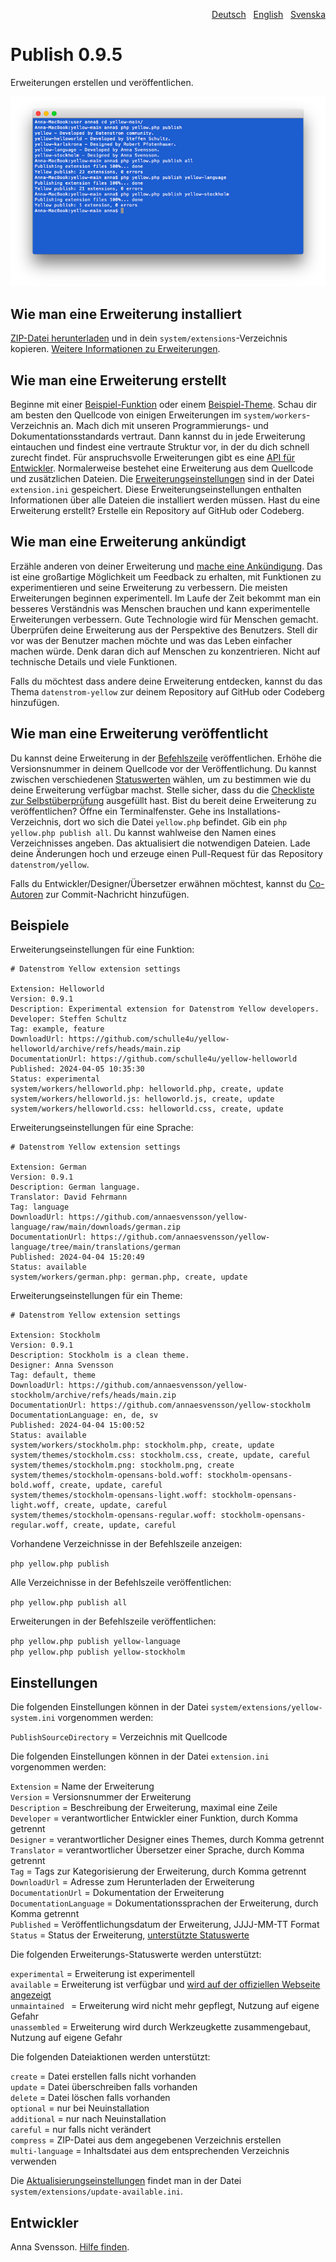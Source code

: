 <p align="right"><a href="README-de.md">Deutsch</a> &nbsp; <a href="README.md">English</a> &nbsp; <a href="README-sv.md">Svenska</a></p>

# Publish 0.9.5

Erweiterungen erstellen und veröffentlichen.

<p align="center"><img src="SCREENSHOT.png" alt="Bildschirmfoto"></p>

## Wie man eine Erweiterung installiert

[ZIP-Datei herunterladen](https://github.com/annaesvensson/yellow-publish/archive/refs/heads/main.zip) und in dein `system/extensions`-Verzeichnis kopieren. [Weitere Informationen zu Erweiterungen](https://github.com/annaesvensson/yellow-update/tree/main/README-de.md).

## Wie man eine Erweiterung erstellt

Beginne mit einer [Beispiel-Funktion](https://github.com/datenstrom/yellow-example-feature) oder einem [Beispiel-Theme](https://github.com/datenstrom/yellow-example-theme). Schau dir am besten den Quellcode von einigen Erweiterungen im `system/workers`-Verzeichnis an. Mach dich mit unseren Programmierungs- und Dokumentationsstandards vertraut. Dann kannst du in jede Erweiterung eintauchen und findest eine vertraute Struktur vor, in der du dich schnell zurecht findet. Für anspruchsvolle Erweiterungen gibt es eine [API für Entwickler](https://datenstrom.se/de/yellow/help/api-for-developers). Normalerweise bestehet eine Erweiterung aus dem Quellcode und zusätzlichen Dateien. Die [Erweiterungseinstellungen](#einstellungen) sind in der Datei `extension.ini` gespeichert. Diese Erweiterungseinstellungen enthalten Informationen über alle Dateien die installiert werden müssen. Hast du eine Erweiterung erstellt? Erstelle ein Repository auf GitHub oder Codeberg.

## Wie man eine Erweiterung ankündigt

Erzähle anderen von deiner Erweiterung und [mache eine Ankündigung](https://github.com/datenstrom/community/discussions/categories/see-what-s-new?discussions_q=sort%3Adate_created+category%3A%22See+what%27s+new%22). Das ist eine großartige Möglichkeit um Feedback zu erhalten, mit Funktionen zu experimentieren und seine Erweiterung zu verbessern. Die meisten Erweiterungen beginnen experimentell. Im Laufe der Zeit bekommt man ein besseres Verständnis was Menschen brauchen und kann experimentelle Erweiterungen verbessern. Gute Technologie wird für Menschen gemacht. Überprüfen deine Erweiterung aus der Perspektive des Benutzers. Stell dir vor was der Benutzer machen möchte und was das Leben einfacher machen würde. Denk daran dich auf Menschen zu konzentrieren. Nicht auf technische Details und viele Funktionen.

Falls du möchtest dass andere deine Erweiterung entdecken, kannst du das Thema `datenstrom-yellow` zur deinem Repository auf GitHub oder Codeberg hinzufügen.

## Wie man eine Erweiterung veröffentlicht

Du kannst deine Erweiterung in der [Befehlszeile](https://github.com/annaesvensson/yellow-core/tree/main/README-de.md) veröffentlichen. Erhöhe die Versionsnummer in deinem Quellcode vor der Veröffentlichung. Du kannst zwischen verschiedenen [Statuswerten](#einstellungen-status) wählen, um zu bestimmen wie du deine Erweiterung verfügbar machst. Stelle sicher, dass du die [Checkliste zur Selbstüberprüfung](self-review-checklist.md) ausgefüllt hast. Bist du bereit deine Erweiterung zu veröffentlichen? Öffne ein Terminalfenster. Gehe ins Installations-Verzeichnis, dort wo sich die Datei `yellow.php` befindet. Gib ein `php yellow.php publish all`. Du kannst wahlweise den Namen eines Verzeichnisses angeben. Das aktualisiert die notwendigen Dateien. Lade deine Änderungen hoch und erzeuge einen Pull-Request für das Repository `datenstrom/yellow`.

Falls du Entwickler/Designer/Übersetzer erwähnen möchtest, kannst du [Co-Autoren](https://docs.github.com/en/pull-requests/committing-changes-to-your-project/creating-and-editing-commits/creating-a-commit-with-multiple-authors) zur Commit-Nachricht hinzufügen.

## Beispiele

Erweiterungseinstellungen für eine Funktion:

~~~
# Datenstrom Yellow extension settings

Extension: Helloworld
Version: 0.9.1
Description: Experimental extension for Datenstrom Yellow developers.
Developer: Steffen Schultz
Tag: example, feature
DownloadUrl: https://github.com/schulle4u/yellow-helloworld/archive/refs/heads/main.zip
DocumentationUrl: https://github.com/schulle4u/yellow-helloworld
Published: 2024-04-05 10:35:30
Status: experimental
system/workers/helloworld.php: helloworld.php, create, update
system/workers/helloworld.js: helloworld.js, create, update
system/workers/helloworld.css: helloworld.css, create, update
~~~

Erweiterungseinstellungen für eine Sprache:

~~~
# Datenstrom Yellow extension settings

Extension: German
Version: 0.9.1
Description: German language.
Translator: David Fehrmann
Tag: language
DownloadUrl: https://github.com/annaesvensson/yellow-language/raw/main/downloads/german.zip
DocumentationUrl: https://github.com/annaesvensson/yellow-language/tree/main/translations/german
Published: 2024-04-04 15:20:49
Status: available
system/workers/german.php: german.php, create, update
~~~

Erweiterungseinstellungen für ein Theme:

~~~
# Datenstrom Yellow extension settings

Extension: Stockholm
Version: 0.9.1
Description: Stockholm is a clean theme.
Designer: Anna Svensson
Tag: default, theme
DownloadUrl: https://github.com/annaesvensson/yellow-stockholm/archive/refs/heads/main.zip
DocumentationUrl: https://github.com/annaesvensson/yellow-stockholm
DocumentationLanguage: en, de, sv
Published: 2024-04-04 15:00:52
Status: available
system/workers/stockholm.php: stockholm.php, create, update
system/themes/stockholm.css: stockholm.css, create, update, careful
system/themes/stockholm.png: stockholm.png, create
system/themes/stockholm-opensans-bold.woff: stockholm-opensans-bold.woff, create, update, careful
system/themes/stockholm-opensans-light.woff: stockholm-opensans-light.woff, create, update, careful
system/themes/stockholm-opensans-regular.woff: stockholm-opensans-regular.woff, create, update, careful
~~~

Vorhandene Verzeichnisse in der Befehlszeile anzeigen:

`php yellow.php publish`  

Alle Verzeichnisse in der Befehlszeile veröffentlichen:

`php yellow.php publish all`  

Erweiterungen in der Befehlszeile veröffentlichen:

`php yellow.php publish yellow-language`  
`php yellow.php publish yellow-stockholm`  

## Einstellungen

Die folgenden Einstellungen können in der Datei `system/extensions/yellow-system.ini` vorgenommen werden:

`PublishSourceDirectory` = Verzeichnis mit Quellcode  

Die folgenden Einstellungen können in der Datei `extension.ini` vorgenommen werden:

`Extension` = Name der Erweiterung  
`Version` = Versionsnummer der Erweiterung  
`Description` = Beschreibung der Erweiterung, maximal eine Zeile  
`Developer` = verantwortlicher Entwickler einer Funktion, durch Komma getrennt  
`Designer` = verantwortlicher Designer eines Themes, durch Komma getrennt  
`Translator` = verantwortlicher Übersetzer einer Sprache, durch Komma getrennt  
`Tag` = Tags zur Kategorisierung der Erweiterung, durch Komma getrennt  
`DownloadUrl` = Adresse zum Herunterladen der Erweiterung  
`DocumentationUrl` = Dokumentation der Erweiterung  
`DocumentationLanguage` = Dokumentationssprachen der Erweiterung, durch Komma getrennt  
`Published` = Veröffentlichungsdatum der Erweiterung, JJJJ-MM-TT Format  
`Status` = Status der Erweiterung, [unterstützte Statuswerte](#einstellungen-status)  

<a id="einstellungen-status"></a>Die folgenden Erweiterungs-Statuswerte werden unterstützt:

`experimental` = Erweiterung ist experimentell  
`available` = Erweiterung ist verfügbar und [wird auf der offiziellen Webseite angezeigt](https://datenstrom.se/de/yellow/extensions/)  
`unmaintained ` = Erweiterung wird nicht mehr gepflegt, Nutzung auf eigene Gefahr  
`unassembled` = Erweiterung wird durch Werkzeugkette zusammengebaut, Nutzung auf eigene Gefahr  

<a id="einstellungen-actions"></a>Die folgenden Dateiaktionen werden unterstützt:

`create` = Datei erstellen falls nicht vorhanden  
`update` = Datei überschreiben falls vorhanden  
`delete` = Datei löschen falls vorhanden  
`optional` = nur bei Neuinstallation  
`additional` = nur nach Neuinstallation  
`careful` = nur falls nicht verändert  
`compress` = ZIP-Datei aus dem angegebenen Verzeichnis erstellen  
`multi-language` = Inhaltsdatei aus dem entsprechenden Verzeichnis verwenden  

Die [Aktualisierungseinstellungen](https://raw.githubusercontent.com/datenstrom/yellow/main/system/extensions/update-available.ini) findet man in der Datei `system/extensions/update-available.ini`.

## Entwickler

Anna Svensson. [Hilfe finden](https://datenstrom.se/de/yellow/help/).
